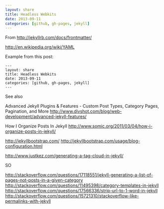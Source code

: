 ```yaml
---
layout: share
title: Headless Webkits
date: 2013-09-11
categories: [github, gh-pages, jekyll]
---
```



From <http://jekyllrb.com/docs/frontmatter/>

<http://en.wikipedia.org/wiki/YAML>

Example from this post:

	---
	layout: share
	title: Headless Webkits
	date: 2013-09-11
	categories: [github, gh-pages, jekyll]
	---
	

See also

Advanced Jekyll Plugins & Features - Custom Post Types, Category Pages, Pagination, and More
<http://www.divshot.com/blog/web-development/advanced-jekyll-features/>	

How I Organize Posts In Jekyll
<http://www.somic.org/2011/03/04/how-i-organize-posts-in-jekyll/>

http://jekyllbootstrap.com/
<http://jekyllbootstrap.com/usage/blog-configuration.html>


http://www.justkez.com/generating-a-tag-cloud-in-jekyll/

SO

http://stackoverflow.com/questions/17118551/jekyll-generating-a-list-of-pages-not-posts-in-a-given-category
http://stackoverflow.com/questions/11495398/category-templates-in-jekyll
http://stackoverflow.com/questions/17566336/strip-url-to-1-word-in-jekyll
http://stackoverflow.com/questions/15721310/stackoverflow-like-permalinks-with-jekyll


